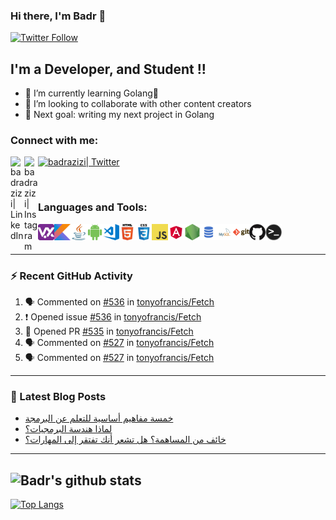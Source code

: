 

### Hi there, I'm Badr 👋

[![Twitter Follow](https://img.shields.io/twitter/follow/badrazizi?color=1DA1F2&logo=twitter&style=for-the-badge)](https://twitter.com/intent/follow?original_referer=https%3A%2F%2Fgithub.com%2Fbadrazizi&screen_name=badrazizi)

## I'm a Developer, and Student !!

- 🌱 I’m currently learning Golang🤣
- 👯 I’m looking to collaborate with other content creators
- 🥅 Next goal: writing my next project in Golang

### Connect with me:

[<img align="c" alt="badrazizi| Twitter" width="22px" src="https://cdn.jsdelivr.net/npm/simple-icons@v3/icons/twitter.svg" />][twitter]
[<img align="left" alt="badrazizi| LinkedIn" width="22px" src="https://cdn.jsdelivr.net/npm/simple-icons@v3/icons/facebook.svg" />][facebook]
[<img align="left" alt="badrazizi| Instagram" width="22px" src="https://cdn.jsdelivr.net/npm/simple-icons@v3/icons/instagram.svg" />][instagram]

<br />

### Languages and Tools:


<img align="left" alt="Eclipse Vert.x" width="26px" src="https://raw.githubusercontent.com/github/explore/master/topics/vertx/vertx.png" />

<img align="left" alt="Kotlin" width="26px" src="https://raw.githubusercontent.com/github/explore/master/topics/kotlin/kotlin.png" />

<img align="left" alt="Java" width="26px" src="https://raw.githubusercontent.com/github/explore/master/topics/java/java.png" />

<img align="left" alt="Android" width="26px" src="https://raw.githubusercontent.com/github/explore/master/topics/android/android.png" />

<img align="left" alt="Visual Studio Code" width="26px" src="https://raw.githubusercontent.com/github/explore/master/topics/visual-studio-code/visual-studio-code.png" />

<img align="left" alt="HTML5" width="26px" src="https://raw.githubusercontent.com/github/explore/master/topics/html/html.png" />

<img align="left" alt="CSS3" width="26px" src="https://raw.githubusercontent.com/github/explore/master/topics/css/css.png" />

<img align="left" alt="JavaScript" width="26px" src="https://raw.githubusercontent.com/github/explore/master/topics/javascript/javascript.png" />

<img align="left" alt="Angular" width="26px" src="https://raw.githubusercontent.com/github/explore/master/topics/angular/angular.png" />

<img align="left" alt="Node.js" width="26px" src="https://raw.githubusercontent.com/github/explore/master/topics/nodejs/nodejs.png" />

<img align="left" alt="SQL" width="26px" src="https://raw.githubusercontent.com/github/explore/master/topics/sql/sql.png" />

<img align="left" alt="MySQL" width="26px" src="https://raw.githubusercontent.com/github/explore/master/topics/mysql/mysql.png" />

<img align="left" alt="Git" width="26px" src="https://raw.githubusercontent.com/github/explore/master/topics/git/git.png" />

<img align="left" alt="GitHub" width="26px" src="https://raw.githubusercontent.com/github/explore/master/topics/github/github.png" />

<img align="left" alt="Terminal" width="26px" src="https://raw.githubusercontent.com/github/explore/master/topics/terminal/terminal.png" />

<br />
<br />

---

### :zap: Recent GitHub Activity
  
<!--START_SECTION:activity-->
1. 🗣 Commented on [#536](https://github.com/tonyofrancis/Fetch/issues/536) in [tonyofrancis/Fetch](https://github.com/tonyofrancis/Fetch)
2. ❗️ Opened issue [#536](https://github.com/tonyofrancis/Fetch/issues/536) in [tonyofrancis/Fetch](https://github.com/tonyofrancis/Fetch)
3. 💪 Opened PR [#535](https://github.com/tonyofrancis/Fetch/pull/535) in [tonyofrancis/Fetch](https://github.com/tonyofrancis/Fetch)
4. 🗣 Commented on [#527](https://github.com/tonyofrancis/Fetch/issues/527) in [tonyofrancis/Fetch](https://github.com/tonyofrancis/Fetch)
5. 🗣 Commented on [#527](https://github.com/tonyofrancis/Fetch/issues/527) in [tonyofrancis/Fetch](https://github.com/tonyofrancis/Fetch)
<!--END_SECTION:activity-->

---

###   📕 Latest Blog Posts
<!-- BLOG-POST-LIST:START -->
- [خمسة مفاهيم أساسية للتعلم عن البرمجة](https://dev.to/badrazizi/-3oo5)
- [لماذا هندسة البرمجيات؟](https://dev.to/badrazizi/-45o6)
- [خائف من المساهمة؟ هل تشعر أنك تفتقر إلى المهارات؟](https://dev.to/badrazizi/-2ggl)
<!-- BLOG-POST-LIST:END -->

---

![Badr's github stats](https://github-readme-stats.vercel.app/api?username=badrazizi&show_icons=true&hide_border=true&count_private=true)
---

[![Top Langs](https://github-readme-stats.vercel.app/api/top-langs/?username=badrazizi)]()

[twitter]: https://twitter.com/BadrAzizi
[instagram]: https://instagram.com/BadrAzizi
[facebook]: https://facebook.com/BadrAzizi
